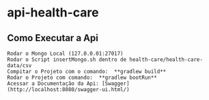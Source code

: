 # api-health-care

## Como Executar a Api
    Rodar o Mongo Local (127.0.0.01:27017)
    Rodar o Script insertMongo.sh dentro de health-care/health-care-data/csv
    Compitar o Projeto com o comando:  **gradlew build**
    Rodar o Projeto com comando:  **gradlew bootRun**
    Acessar a Documentação da Api: [Swagger](http://localhost:8080/swagger-ui.html/)
    
